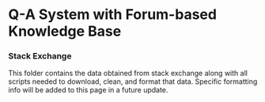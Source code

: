 <h1>Q-A System with Forum-based Knowledge Base</h1>

<h3>Stack Exchange</h3>
<p>
This folder contains the data obtained from stack exchange
along with all scripts needed to download, clean, and
format that data. Specific formatting info will be added
to this page in a future update.
</p>
